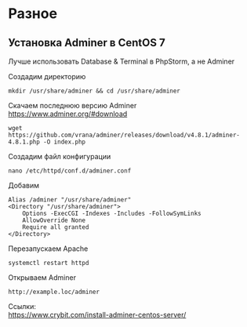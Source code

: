 # Разное

## Установка Adminer в CentOS 7

Лучше использовать Database & Terminal в PhpStorm, а не Adminer

Создадим директорию

```
mkdir /usr/share/adminer && cd /usr/share/adminer
```

Скачаем последнюю версию Adminer  
https://www.adminer.org/#download

```
wget https://github.com/vrana/adminer/releases/download/v4.8.1/adminer-4.8.1.php -O index.php
```

Создадим файл конфигурации

```
nano /etc/httpd/conf.d/adminer.conf
```

Добавим

```
Alias /adminer "/usr/share/adminer"
<Directory "/usr/share/adminer">
    Options -ExecCGI -Indexes -Includes -FollowSymLinks
    AllowOverride None
    Require all granted
</Directory>
```

Перезапускаем Apache

```
systemctl restart httpd
```

Открываем Adminer

```
http://example.loc/adminer
```

Ссылки:  
https://www.crybit.com/install-adminer-centos-server/
